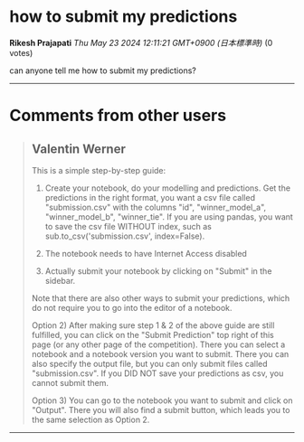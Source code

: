 # how to submit my predictions

**Rikesh Prajapati** *Thu May 23 2024 12:11:21 GMT+0900 (日本標準時)* (0 votes)

can anyone tell me how to submit my predictions?



---

 # Comments from other users

> ## Valentin Werner
> 
> This is a simple step-by-step guide:
> 
> 1) Create your notebook, do your modelling and predictions. Get the predictions in the right format, you want a csv file called "submission.csv" with the columns "id", "winner_model_a", "winner_model_b", "winner_tie". If you are using pandas, you want to save the csv file WITHOUT index, such as sub.to_csv('submission.csv', index=False).
> 
> 2) The notebook needs to have Internet Access disabled
> 
> 3) Actually submit your notebook by clicking on "Submit" in the sidebar.
> 
> Note that there are also other ways to submit your predictions, which do not require you to go into the editor of a notebook.
> 
> Option 2) After making sure step 1 & 2 of the above guide are still fulfilled, you can click on the "Submit Prediction" top right of this page (or any other page of the competition). There you can select a notebook and a notebook version you want to submit. There you can also specify the output file, but you can only submit files called "submission.csv". If you DID NOT save your predictions as csv, you cannot submit them.
> 
> Option 3) You can go to the notebook you want to submit and click on "Output". There you will also find a submit button, which leads you to the same selection as Option 2.
> 
> 
> 


---

